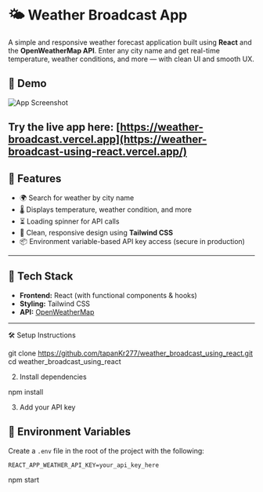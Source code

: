 # 🌤️ Weather Broadcast App

A simple and responsive weather forecast application built using **React** and the **OpenWeatherMap API**. Enter any city name and get real-time temperature, weather conditions, and more — with clean UI and smooth UX.

## 📸 Demo

![App Screenshot](https://drive.google.com/uc?export=view&id=11TKg42kyJZV2x0z-m3eMPwl2UbpOk9_H)

Try the live app here: [https://weather-broadcast.vercel.app](https://weather-broadcast-using-react.vercel.app/) 
---

## 🔧 Features

- 🌍 Search for weather by city name
- 🌡️ Displays temperature, weather condition, and more
- ⏳ Loading spinner for API calls
- 🎨 Clean, responsive design using **Tailwind CSS**
- 📦 Environment variable-based API key access (secure in production)

---

## 🚀 Tech Stack

- **Frontend:** React (with functional components & hooks)
- **Styling:** Tailwind CSS
- **API:** [OpenWeatherMap](https://openweathermap.org/api)

---


🛠️ Setup Instructions

git clone https://github.com/tapanKr277/weather_broadcast_using_react.git
cd weather_broadcast_using_react

2. Install dependencies

npm install

3. Add your API key

## 🔑 Environment Variables

Create a `.env` file in the root of the project with the following:

```env
REACT_APP_WEATHER_API_KEY=your_api_key_here
```

npm start


